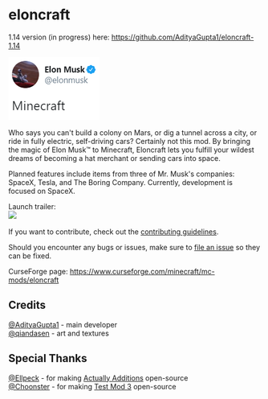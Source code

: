 # eloncraft

1.14 version (in progress) here: https://github.com/AdityaGupta1/eloncraft-1.14

![twitter](img/twitter.png)

Who says you can't build a colony on Mars, or dig a tunnel across a city, or ride in fully electric, self-driving cars? Certainly not this mod. By bringing the magic of Elon Musk™ to Minecraft, Eloncraft lets you fulfill your wildest dreams of becoming a hat merchant or sending cars into space. 

Planned features include items from three of Mr. Musk's companies: SpaceX, Tesla, and The Boring Company. Currently, development is focused on SpaceX.

Launch trailer:  
[![](http://img.youtube.com/vi/PCj52-WV0Gc/0.jpg)](http://www.youtube.com/watch?v=PCj52-WV0Gc "")

If you want to contribute, check out the [contributing guidelines](contributing.md).

Should you encounter any bugs or issues, make sure to [file an issue](https://github.com/AdityaGupta1/eloncraft/issues/new) so they can be fixed.

CurseForge page: https://www.curseforge.com/minecraft/mc-mods/eloncraft

## Credits

[@AdityaGupta1](https://github.com/AdityaGupta1) - main developer  
[@qiandasen](http://github.com/qiandasen) - art and textures

## Special Thanks

[@Ellpeck](http://github.com/Ellpeck) - for making [Actually Additions](https://github.com/Ellpeck/ActuallyAdditions) open-source  
[@Choonster](https://github.com/Choonster) - for making [Test Mod 3](https://github.com/Choonster-Minecraft-Mods/TestMod3) open-source
